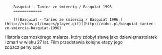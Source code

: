 
        Basquiat - Taniec ze śmiercią / Basquiat 1996 
        =============
        
        [![Basquiat - Taniec ze śmiercią / Basquiat 1996 ](http://vidos.pl/images/player.gif)](http://vidos.pl/basquiat-taniec-ze-smiercia-basquiat-1996)
        
        
 Historia czarnoskórego malarza, który zdobył sławę jako dziewiętnastolatek i zmarł w wieku 27 lat. Film przedstawia kolejne etapy jego zobacz pełny opis
    